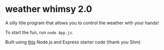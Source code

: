 # weather whimsy 2.0

A silly litle program that allows you to control the weather with your hands!

To start the fun, run ``node App.js``.

Built using [this](https://github.com/s-almeda/nodejs-express-starter-code) Node.js and Express starter code (thank you Shm)
